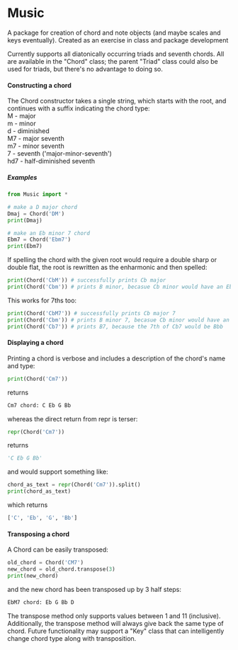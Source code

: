 # Music

A package for creation of chord and note objects (and maybe scales and keys eventually).  Created as an exercise in class and package development

Currently supports all diatonically occurring triads and seventh chords.  All are available in the "Chord" class; the parent "Triad" class could also be used for triads, but there's no advantage to doing so.

#### Constructing a chord
The Chord constructor takes a single string, which starts with the root, and continues with a suffix indicating the chord type:  
M - major  
m - minor  
d - diminished  
M7 - major seventh  
m7 - minor seventh  
7 - seventh ('major-minor-seventh')  
hd7 - half-diminished seventh  

##### Examples
```python
from Music import *

# make a D major chord
Dmaj = Chord('DM')
print(Dmaj)

# make an Eb minor 7 chord
Ebm7 = Chord('Ebm7')
print(Ebm7)
```
If spelling the chord with the given root would require a double sharp or double flat, the root is rewritten as the enharmonic and then spelled:
```python
print(Chord('CbM')) # successfully prints Cb major
print(Chord('Cbm')) # prints B minor, becasue Cb minor would have an Ebb
```
This works for 7ths too:
```python
print(Chord('CbM7')) # successfully prints Cb major 7
print(Chord('Cbm')) # prints B minor 7, becasue Cb minor would have an Ebb and a Bbb
print(Chord('Cb7')) # prints B7, because the 7th of Cb7 would be Bbb
```
#### Displaying a chord
Printing a chord is verbose and includes a description of the chord's name and type:
```python
print(Chord('Cm7'))
```
returns
```python
Cm7 chord: C Eb G Bb
```
whereas the direct return from repr is terser:
```python
repr(Chord('Cm7'))
```
returns
```python
'C Eb G Bb'
```
and would support something like:
```python
chord_as_text = repr(Chord('Cm7')).split()
print(chord_as_text)
```
which returns
```python
['C', 'Eb', 'G', 'Bb']
```

#### Transposing a chord
A Chord can be easily transposed:
```python
old_chord = Chord('CM7')
new_chord = old_chord.transpose(3)
print(new_chord)
```
and the new chord has been transposed up by 3 half steps:
```python
EbM7 chord: Eb G Bb D
```
The transpose method only supports values between 1 and 11 (inclusive).  Additionally, the transpose method will always give back the same type of chord.  Future functionality may support a "Key" class that can intelligently change chord type along with transposition.
